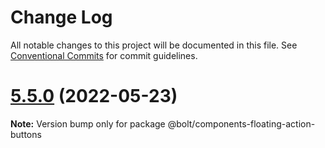 # Change Log

All notable changes to this project will be documented in this file.
See [Conventional Commits](https://conventionalcommits.org) for commit guidelines.

# [5.5.0](https://github.com/bolt-design-system/bolt/tree/master/packages/components/bolt-floating-action-buttons/compare/v5.4.0...v5.5.0) (2022-05-23)

**Note:** Version bump only for package @bolt/components-floating-action-buttons

